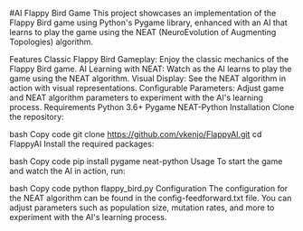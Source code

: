 #AI Flappy Bird Game
This project showcases an implementation of the Flappy Bird game using Python's Pygame library, enhanced with an AI that learns to play the game using the NEAT (NeuroEvolution of Augmenting Topologies) algorithm.

Features
Classic Flappy Bird Gameplay: Enjoy the classic mechanics of the Flappy Bird game.
AI Learning with NEAT: Watch as the AI learns to play the game using the NEAT algorithm.
Visual Display: See the NEAT algorithm in action with visual representations.
Configurable Parameters: Adjust game and NEAT algorithm parameters to experiment with the AI's learning process.
Requirements
Python 3.6+
Pygame
NEAT-Python
Installation
Clone the repository:

bash
Copy code
git clone https://github.com/vkenjo/FlappyAI.git
cd FlappyAI
Install the required packages:

bash
Copy code
pip install pygame neat-python
Usage
To start the game and watch the AI in action, run:

bash
Copy code
python flappy_bird.py
Configuration
The configuration for the NEAT algorithm can be found in the config-feedforward.txt file. You can adjust parameters such as population size, mutation rates, and more to experiment with the AI's learning process.
